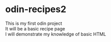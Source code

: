 # odin-recipes2
This is my first odin project
<br />
It will be a basic recipe page
<br />
I will demonstrate my knowledge of basic HTML
